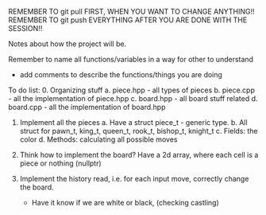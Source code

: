 REMEMBER TO git pull FIRST, WHEN YOU WANT TO CHANGE ANYTHING!!
REMEMBER TO git push EVERYTHING AFTER YOU ARE DONE WITH THE SESSION!!

Notes about how the project will be.

Remember to name all functions/variables in a way for other to understand
+ add comments to describe the functions/things you are doing

To do list:
0. Organizing stuff
    a. piece.hpp - all types of pieces 
    b. piece.cpp - all the implementation of piece.hpp
    c. board.hpp - all board stuff related
    d. board.cpp - all the implementation of board.hpp

1. Implement all the pieces
    a. Have a struct piece_t - generic type.
    b. All struct for pawn_t, king_t, queen_t, rook_t, bishop_t, knight_t
    c. Fields: the color
    d. Methods: calculating all possible moves

2. Think how to implement the board?
    Have a 2d array, where each cell is a piece or nothing (nullptr)

3. Implement the history read, i.e. for each input move, correctly change the board.
    - Have it know if we are white or black, (checking castling)


